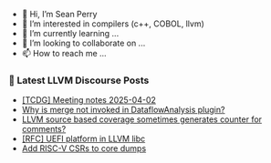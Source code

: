 - 👋 Hi, I’m Sean Perry
- 👀 I’m interested in compilers (c++, COBOL, llvm)
- 🌱 I’m currently learning ...
- 💞️ I’m looking to collaborate on ...
- 📫 How to reach me ...

<!---
s66perry/s66perry is a ✨ special ✨ repository because its `README.md` (this file) appears on your GitHub profile.
You can click the Preview link to take a look at your changes.
--->
### 📕 Latest LLVM Discourse Posts

<!-- DISCOURSE-LLVM:START -->
- [[TCDG] Meeting notes 2025-04-02](https://discourse.llvm.org/t/tcdg-meeting-notes-2025-04-02/85659#post_4)
- [Why is merge not invoked in DataflowAnalysis plugin?](https://discourse.llvm.org/t/why-is-merge-not-invoked-in-dataflowanalysis-plugin/85732#post_1)
- [LLVM source based coverage sometimes generates counter for comments?](https://discourse.llvm.org/t/llvm-source-based-coverage-sometimes-generates-counter-for-comments/85730#post_1)
- [[RFC] UEFI platform in LLVM libc](https://discourse.llvm.org/t/rfc-uefi-platform-in-llvm-libc/85729#post_1)
- [Add RISC-V CSRs to core dumps](https://discourse.llvm.org/t/add-risc-v-csrs-to-core-dumps/84348#post_10)
<!-- DISCOURSE-LLVM:END -->
